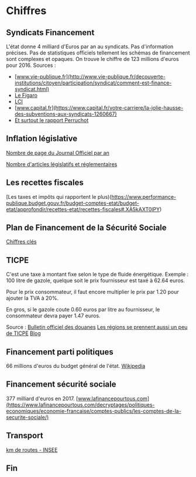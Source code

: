 # Chiffres

## Syndicats Financement

L'état donne 4 milliard d'Euros par an au syndicats. Pas d'information précises.
Pas de statistiques officiels tellement les schémas de financement sont complexes et opaques. On trouve le chiffre de 123 millions d'euros pour 2016.
Sources : 
- [www.vie-publique.fr](http://www.vie-publique.fr/decouverte-institutions/citoyen/participation/syndicat/comment-est-finance-syndicat.html)
- [Le Figaro](http://www.lefigaro.fr/conjoncture/2018/01/15/20002-20180115ARTFIG00333-financement-des-syndicats-la-cour-des-comptes-recommande-plus-de-transparence.php)
- [LCI](https://www.lci.fr/societe/combien-les-syndicats-touchent-ils-vraiment-dargent-public-1513719.html)
- [www.capital.fr](https://www.capital.fr/votre-carriere/la-jolie-hausse-des-subventions-aux-syndicats-1260667)
- [Et surtout le rapport Perruchot](https://www.lepoint.fr/html/media/pdf/rapport-perruchot.pdf)

## Inflation législative

[Nombre de page du Journal Officiel par an](http://questions.assemblee-nationale.fr/q14/14-55003QE.htm)

[Nombre d'articles législatifs et réglementaires](https://www.legifrance.gouv.fr/Media/Droit-francais/Statistiques-de-la-norme/indicateurs_de_suivi_de_l-activite_normative_2018)

## Les recettes fiscales

[Les taxes et impôts qui rapportent le plus)(https://www.performance-publique.budget.gouv.fr/budget-comptes-etat/budget-etat/approfondir/recettes-etat/recettes-fiscales#.XA5kAXT0lPY)

## Plan de Financement de la Sécurité Sociale
[Chiffres clés](http://www.securite-sociale.fr/IMG/pdf/plfss2017_web.pdf)

## TICPE

C'est une taxe à montant fixe selon le type de fluide énergétique.
Exemple : 100 litre de gazole, quelque soit le prix fournisseur est taxé à 62.64 euros.

Pour le prix consommateur, il faut encore multiplier le prix par 1.20 pour ajouter la TVA à 20%.

En gros, si le gazole coute 0.60 euros par litre au fournisseur, le consommateur devra payer 1.47 euros.

Source :
[Bulletin officiel des douanes](http://www.douane.gouv.fr/informations/bulletins-officiels-des-douanes?da=17-045)
[Les régions se prennent aussi un peu de TICPE](http://www.douane.gouv.fr/articles/a12285-carburants-gazole-super-e10-taux-de-taxe-par-region)
[Blog](https://www.fastoche.fr/dossiers/argent/articles-argent-57-310.html)

## Financement parti politiques

66 millions d'euros du budget général de l'état.
[Wikipedia](https://fr.wikipedia.org/wiki/Financement_des_partis_politiques_fran%C3%A7ais)

## Financement sécurité sociale

377 milliard d'euros en 2017.
[www.lafinancepourtous.com](https://www.lafinancepourtous.com/decryptages/politiques-economiques/economie-francaise/comptes-publics/les-comptes-de-la-securite-sociale/)

## Transport

[km de routes - INSEE](https://www.insee.fr/fr/statistiques/2012705#tableau-TCRD_076_tab1_regions2016)

## Fin
